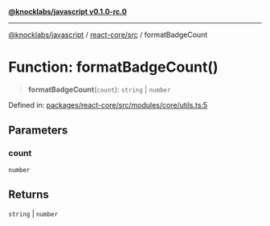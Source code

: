 [**@knocklabs/javascript v0.1.0-rc.0**](../../../README.md)

***

[@knocklabs/javascript](../../../modules.md) / [react-core/src](../README.md) / formatBadgeCount

# Function: formatBadgeCount()

> **formatBadgeCount**(`count`): `string` \| `number`

Defined in: [packages/react-core/src/modules/core/utils.ts:5](https://github.com/knocklabs/javascript/blob/main/packages/react-core/src/modules/core/utils.ts#L5)

## Parameters

### count

`number`

## Returns

`string` \| `number`
